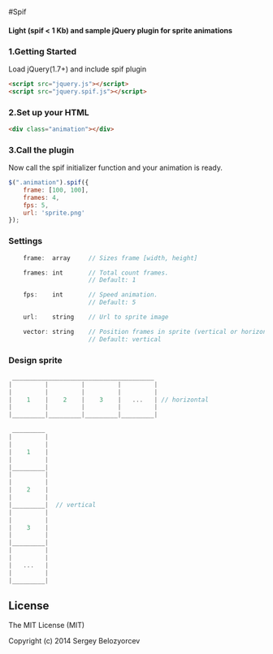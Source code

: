 #Spif
#### Light (spif < 1 Kb) and sample jQuery plugin for sprite animations

### 1.Getting Started
Load jQuery(1.7+) and include spif plugin

```html
<script src="jquery.js"></script>
<script src="jquery.spif.js"></script>
```
### 2.Set up your HTML

```html
<div class="animation"></div>
```
### 3.Call the plugin
Now call the spif initializer function and your animation is ready.

```js
$(".animation").spif({
    frame: [100, 100],
    frames: 4,
    fps: 5,
    url: 'sprite.png'
});
```

### Settings
```js
    frame:  array     // Sizes frame [width, height]

    frames: int       // Total count frames.
                      // Default: 1

    fps:    int       // Speed animation.
                      // Default: 5

    url:    string    // Url to sprite image

    vector: string    // Position frames in sprite (vertical or horizontal).
                      // Default: vertical
```

### Design sprite
```js
 _______________________________________
|         |         |         |         |
|         |         |         |         |
|    1    |    2    |    3    |   ...   | // horizontal
|         |         |         |         |
|_________|_________|_________|_________|

 _________
|         |
|         |
|    1    |
|         |
|_________|
|         |
|         |
|    2    |
|         |
|_________|  // vertical
|         |
|         |
|    3    |
|         |
|_________|
|         |
|         |
|   ...   |
|         |
|_________|
```
License
------------
The MIT License (MIT)

Copyright (c) 2014 Sergey Belozyorcev
